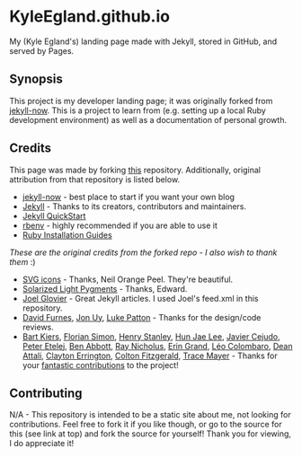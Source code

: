 # KyleEgland.github.io

My (Kyle Egland's) landing page made with Jekyll, stored in GitHub, and served by Pages.

## Synopsis

This project is my developer landing page; it was originally forked from [jekyll-now](https://github.com/barryclark/jekyll-now). This is a project to learn from (e.g. setting up a local Ruby development environment) as well as a documentation of personal growth.

## Credits

This page was made by forking [this](https://github.com/barryclark/jekyll-now) repository.  Additionally, original attribution from that repository is listed below.

- [jekyll-now](https://github.com/barryclark/jekyll-now) - best place to start if you want your own blog
- [Jekyll](https://github.com/jekyll/jekyll) - Thanks to its creators, contributors and maintainers.
- [Jekyll QuickStart](https://jekyllrb.com/docs/)
- [rbenv](https://github.com/rbenv/rbenv) - highly recommended if you are able to use it
- [Ruby Installation Guides](https://jekyllrb.com/docs/installation/)

_These are the original credits from the forked repo - I also wish to thank them_ :)

- [SVG icons](https://github.com/neilorangepeel/Free-Social-Icons) - Thanks, Neil Orange Peel. They're beautiful.
- [Solarized Light Pygments](https://gist.github.com/edwardhotchkiss/2005058) - Thanks, Edward.
- [Joel Glovier](http://joelglovier.com/writing/) - Great Jekyll articles. I used Joel's feed.xml in this repository.
- [David Furnes](https://github.com/dfurnes), [Jon Uy](https://github.com/jonuy), [Luke Patton](https://github.com/lkpttn) - Thanks for the design/code reviews.
- [Bart Kiers](https://github.com/bkiers), [Florian Simon](https://github.com/vermluh), [Henry Stanley](https://github.com/henryaj), [Hun Jae Lee](https://github.com/hunjaelee), [Javier Cejudo](https://github.com/javiercejudo), [Peter Etelej](https://github.com/etelej), [Ben Abbott](https://github.com/jaminscript), [Ray Nicholus](https://github.com/rnicholus), [Erin Grand](https://github.com/eringrand), [Léo Colombaro](https://github.com/LeoColomb), [Dean Attali](https://github.com/daattali), [Clayton Errington](https://github.com/cjerrington), [Colton Fitzgerald](https://github.com/coltonfitzgerald), [Trace Mayer](https://github.com/sunnankar) - Thanks for your [fantastic contributions](https://github.com/barryclark/jekyll-now/commits/master) to the project!

## Contributing

N/A - This repository is intended to be a static site about me, not looking for contributions.  Feel free to fork it if you like though, or go to the source for this (see link at top) and fork the source for yourself!  Thank you for viewing, I do appreciate it!
